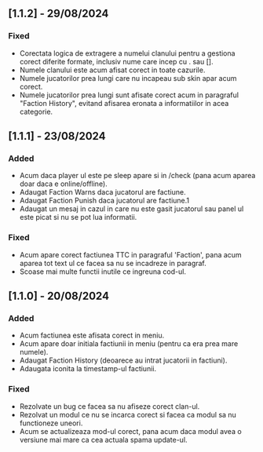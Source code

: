 ## [1.1.2] - 29/08/2024

### Fixed
- Corectata logica de extragere a numelui clanului pentru a gestiona corect diferite formate, inclusiv nume care incep cu . sau [].
- Numele clanului este acum afisat corect in toate cazurile.
- Numele jucatorilor prea lungi care nu incapeau sub skin apar acum corect.
- Numele jucatorilor prea lungi sunt afisate corect acum in paragraful "Faction History", evitand afisarea eronata a informatiilor in acea categorie.

## [1.1.1] - 23/08/2024

### Added
- Acum daca player ul este pe sleep apare si in /check (pana acum aparea doar daca e online/offline).
- Adaugat Faction Warns daca jucatorul are factiune.
- Adaugat Faction Punish daca jucatorul are factiune.1
- Adaugat un mesaj in cazul in care nu este gasit jucatorul sau panel ul este picat si nu se pot lua informatii.

### Fixed
- Acum apare corect factiunea TTC in paragraful 'Faction', pana acum aparea tot text ul ce facea sa nu se incadreze in paragraf.
- Scoase mai multe functii inutile ce ingreuna cod-ul.

## [1.1.0] - 20/08/2024

### Added
- Acum factiunea este afisata corect in meniu.
- Acum apare doar initiala factiunii in meniu (pentru ca era prea mare numele).
- Adaugat Faction History (deoarece au intrat jucatorii in factiuni).
- Adaugata iconita la timestamp-ul factiunii.

### Fixed
- Rezolvate un bug ce facea sa nu afiseze corect clan-ul.
- Rezolvat un modul ce nu se incarca corect si facea ca modul sa nu functioneze uneori.
- Acum se actualizeaza mod-ul corect, pana acum daca modul avea o versiune mai mare ca cea actuala spama update-ul.